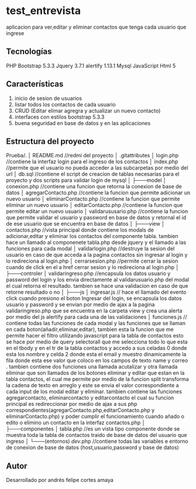 # test_entrevista

aplicacion para ver,editar y eliminar contactos que tenga cada usuario que ingrese

## Tecnologías

PHP
Bootstrap 5.3.3
Jquery 3.7.1
alertify 1.13.1
Mysql
JavaScript
Html 5

## Características

1. inicio de sesion de usuarios
2. listar todos los contactos de cada usuario
3. CRUD (Editar elimar agregra y actualizar un nuevo contacto)
4. interfaces con estilos bootstrap 5.3.3
5. buena seguridad en base de datos y en las aplicaciones

## Estructura del proyecto

Prueba/.
│   README.md  //redmi del proyecto
│   .gitattributes
│   login.php  //contiene la interfaz login para el ingreso de los contactos
│   index.php //permite que el usuario no pueda acceder a las subcarpetas por medio del url
│   db.sql //contiene el script de creacion de tablas necesarias para el proyecto y dos scripts para validar login de mysql 
│
├───model
│       conexion.php //contiene una funcion que retorna la conexion de base de datos
│       agregarContacto.php //contiene la funcion que permite adicionar un nuevo usuario
│       eliminarContacto.php  //contiene la funcion que permite eliminar un nuevo usuario
│       editarContacto.php   //contiene la funcion que permite editar un nuevo usuario
│       validarususario.php  //contiene la funcion que permite validar el usuario y password en base de datos y retornal el id de ese usuario que se encuentra en base de datos
│
├───view
│       contactos.php //vista principal donde contiene los modals de adicionar,editar y eliminar los contactos del componente tabla. tambien hace un llamado al componenete tabla.php desde jquery y el llamado a las funciones para cada modal
│       validarlogin.php //destruye la sesion del usuario en caso de que acceda a la pagina contactos sin ingresar al login y lo redireciona al login.php
│       cerrarsesion.php //permite cerrar la sesion cuando de click en el a href cerrar sesion y lo redireciona al login.php
│
├───controler
│       validaringreso.php //encapsula los datos usuario y password del login y los envia directamente al validarusuario.php del modal el cual retorna el resultado. tambien se hace una validacion en caso de que retorne resultado o no
│
├───js
│       ingresar.js // hace el llamado del evento click cuando presiono el boton Ingresar del login, se encapsula los datos usuario y password y se envian por medio de ajax a la pagina validaringreso.php que se encuentra en la carpeta view y crea una alerta por medio del js alertify para cada una de las validaciones
│       funciones.js // contiene todas las funciones de cada modal y las funciones que se llaman en cada boton(añadir,eliminar,editar), tambien esta la funcion que me permite hacer el filtro utilizando javascript para la tabla de contactos esto se hace por medio de query selectorall que me selecciona todo lo que esta en el tbody y en el tr de la tabla contactos y accedo a sus celadas 0 donde esta los nombre y celda 2 donde esta el email y muestro dinamicamente la fila donde esta ese valor que coloco en los campos de texto name y correo . tambien contiene dos funciones una llamada acutalizar y otra llamada eliminar que son llamados de los botones eliminar y editar que estan en la tabla contactos, el cual me  permite por medio de la funcion split transforma la cadena de texto en arreglo y este se envia el valor correspondiente a cada input de los modal editar y eliminar. tambien contiene las funciones agregarcontacto, eliminarcontacto y editarcontacto el cual su funcion principal es redireccionar por medio de ajax a sus php correspondientes(agregarContacto.php,editarContacto.php y eliminarContacto.php) y poder cumplir el funcionamiento cuando añado o edito o elimino un contacto en la interfaz contactos.php
│
├───componentes
│       tabla.php //es un vista tipo componente donde se muestra toda la tabla de contactos traido de base de datos del usuario que ingreso
│
└───(entornos)
        _dev_.php //contiene todas las variables e entorno de conexion de base de datos (host,usuario,password y base de datos)


## Autor


Desarrollado por andrés felipe cortes amaya
